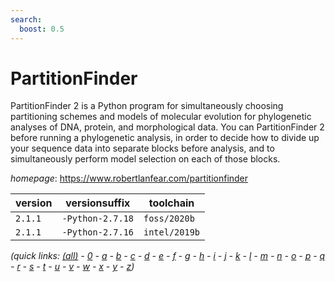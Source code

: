 ```yaml
---
search:
  boost: 0.5
---
```

# PartitionFinder

PartitionFinder 2 is a Python program for simultaneously choosing partitioning schemes and models of molecular evolution for phylogenetic analyses of DNA, protein, and morphological data. You can PartitionFinder 2 before running a phylogenetic analysis, in order to decide how to divide up your sequence data into separate blocks before analysis, and to simultaneously perform model selection on each of those blocks.

*homepage*: <https://www.robertlanfear.com/partitionfinder>

version | versionsuffix | toolchain
--------|---------------|----------
``2.1.1`` | ``-Python-2.7.18`` | ``foss/2020b``
``2.1.1`` | ``-Python-2.7.16`` | ``intel/2019b``


*(quick links: [(all)](../index.md) - [0](../0/index.md) - [a](../a/index.md) - [b](../b/index.md) - [c](../c/index.md) - [d](../d/index.md) - [e](../e/index.md) - [f](../f/index.md) - [g](../g/index.md) - [h](../h/index.md) - [i](../i/index.md) - [j](../j/index.md) - [k](../k/index.md) - [l](../l/index.md) - [m](../m/index.md) - [n](../n/index.md) - [o](../o/index.md) - [p](../p/index.md) - [q](../q/index.md) - [r](../r/index.md) - [s](../s/index.md) - [t](../t/index.md) - [u](../u/index.md) - [v](../v/index.md) - [w](../w/index.md) - [x](../x/index.md) - [y](../y/index.md) - [z](../z/index.md))*

